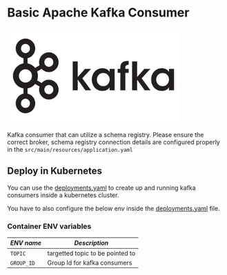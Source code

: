 # Basic Apache Kafka Consumer

<img alt="apache kafka logo" src="kafka_logo.png" title="Apache Kafka" width="400"/>

Kafka consumer that can utilize a schema registry. Please ensure the correct broker, schema registry connection 
details are configured properly in the ``src/main/resources/application.yaml``

## Deploy in Kubernetes

You can use the [deployments.yaml](src/main/resources/application.yaml) to create up and running 
kafka consumers inside a kubernetes cluster.

You have to also configure the below env inside the [deployments.yaml](src/main/resources/application.yaml) file.

### Container ENV variables
| _ENV name_ | _Description_ |
| --- | --- |
| `TOPIC` | targetted topic to be pointed to |
| `GROUP_ID` | Group Id for kafka consumers |
